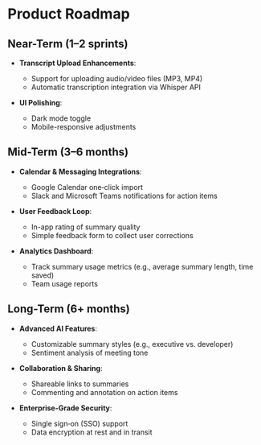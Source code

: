 # Product Roadmap

## Near-Term (1–2 sprints)
- **Transcript Upload Enhancements**:  
  - Support for uploading audio/video files (MP3, MP4)  
  - Automatic transcription integration via Whisper API

- **UI Polishing**:  
  - Dark mode toggle  
  - Mobile-responsive adjustments

## Mid-Term (3–6 months)
- **Calendar & Messaging Integrations**:  
  - Google Calendar one‑click import  
  - Slack and Microsoft Teams notifications for action items

- **User Feedback Loop**:  
  - In-app rating of summary quality  
  - Simple feedback form to collect user corrections

- **Analytics Dashboard**:  
  - Track summary usage metrics (e.g., average summary length, time saved)  
  - Team usage reports

##  Long-Term (6+ months)
- **Advanced AI Features**:  
  - Customizable summary styles (e.g., executive vs. developer)  
  - Sentiment analysis of meeting tone

- **Collaboration & Sharing**:  
  - Shareable links to summaries  
  - Commenting and annotation on action items

- **Enterprise-Grade Security**:  
  - Single sign‑on (SSO) support  
  - Data encryption at rest and in transit
